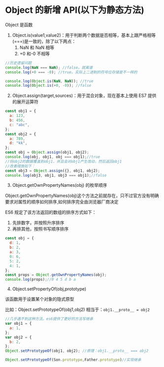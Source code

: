 # Object 的新增 API(以下为静态方法)

Object 是函数

1. Object.is(value1,value2)：用于判断两个数据是否相等，基本上跟严格相等(===)是一致的，除了以下两点：
   1. NaN 和 NaN 相等
   2. +0 和-0 不相等

```js
//历史遗留问题
console.log(NaN === NaN); //false。就离谱
console.log(+0 === -0); //true。实际上二进制的符号位存储是不一样的

console.log(Object.is(NaN, NaN)); //true
console.log(Object.is(+0, -0)); //false
```

2. Object.assign(target,sources)：用于混合对象，现在基本上使用 ES7 提供的展开运算符

```js
const obj1 = {
  a: 123,
  b: 456,
  c: "abc",
};
const obj2 = {
  a: 789,
  d: "kk",
};
const obj = Object.assign(obj1, obj2);
console.log(obj, obj1, obj === obj1);//true
//将obj2的数据覆盖到obj1，并且会对obj1产生改动，然后返回obj1
//改善措施如下：
const obj3 = Object.assign({}, obj1, obj2);
console.log(obj3, obj1, obj3 === obj1);//false
```

3. Object.getOwnPropertyNames(obj) 的枚举顺序

Object.getOwnPropertyNames(obj)这个方法之前就存在，只不过官方没有明确要求对属性的顺序如何排序,如何排序完全由浏览器厂商决定

ES6 规定了该方法返回的数组的排序方式如下：
   1. 先排数字，并按照升序排序
   2. 再排其他，按照书写顺序排序

```js
const obj = {
  d: 1,
  b: 2,
  a: 3,
  0: 6,
  5: 2,
  4: 1,
};
const props = Object.getOwnPropertyNames(obj);
console.log(props);//0 4 5 d b a
```

4. Object.setPropertyOf(obj,prototype)

该函数用于设置某个对象的隐式原型

比如：Object.setPrototypeOf(obj1,obj2)
相当于：`obj1.__proto__ = obj2`

```js
//几乎遇不到这种方法。es6提供了更好的方法写继承
var obj1 = {
  a: 1,
};
var obj2 = {
  b: 2,
};
Object.setPrototypeOf(obj1, obj2); //原理：obj1.__proto__ === obj2

Object.setPrototypeOf(Son.prototype,Father.prototype)//实现继承
```
